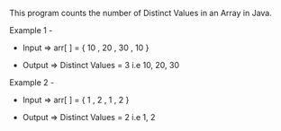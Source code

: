 This program counts the number of Distinct Values in an Array in Java.

Example 1 - 

- Input => arr[ ] = { 10 , 20 , 30 , 10 }

- Output => Distinct Values = 3 i.e 10, 20, 30

Example 2 -

- Input => arr[ ] = { 1 , 2 , 1 , 2 }

- Output => Distinct Values = 2 i.e 1, 2
